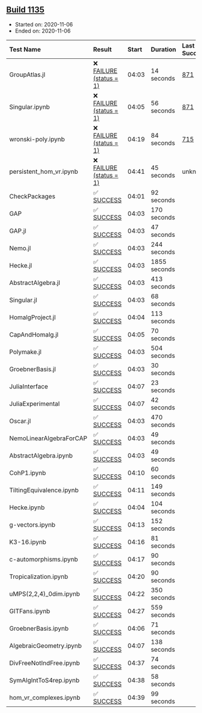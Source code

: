 ## [Build 1135](https://oscarci.mathematik.uni-kl.de/job/oscar-stable/1135/)

* Started on: 2020-11-06
* Ended on: 2020-11-06

| Test Name    | Result | Start | Duration | Last Success | First Failure |
|:-------------|:-------|:------|:---------|:-------------|:--------------|
| GroupAtlas.jl | ❌ [FAILURE (status = 1)](https://oscarci.mathematik.uni-kl.de/job/oscar-stable/1135/artifact/logs/build-1135/GroupAtlas.jl.log) | 04:03 | 14 seconds | [871](https://oscarci.mathematik.uni-kl.de/job/oscar-stable/871/) | [872](https://oscarci.mathematik.uni-kl.de/job/oscar-stable/872/) |
| Singular.ipynb | ❌ [FAILURE (status = 1)](https://oscarci.mathematik.uni-kl.de/job/oscar-stable/1135/artifact/logs/build-1135/Singular.ipynb.log) | 04:05 | 56 seconds | [871](https://oscarci.mathematik.uni-kl.de/job/oscar-stable/871/) | [872](https://oscarci.mathematik.uni-kl.de/job/oscar-stable/872/) |
| wronski-poly.ipynb | ❌ [FAILURE (status = 1)](https://oscarci.mathematik.uni-kl.de/job/oscar-stable/1135/artifact/logs/build-1135/wronski-poly.ipynb.log) | 04:19 | 84 seconds | [715](https://oscarci.mathematik.uni-kl.de/job/oscar-stable/715/) | [716](https://oscarci.mathematik.uni-kl.de/job/oscar-stable/716/) |
| persistent_hom_vr.ipynb | ❌ [FAILURE (status = 1)](https://oscarci.mathematik.uni-kl.de/job/oscar-stable/1135/artifact/logs/build-1135/persistent_hom_vr.ipynb.log) | 04:41 | 45 seconds | unknown | unknown |
| CheckPackages | ✅ [SUCCESS](https://oscarci.mathematik.uni-kl.de/job/oscar-stable/1135/artifact/logs/build-1135/CheckPackages.log) | 04:01 | 92 seconds |  |  |
| GAP | ✅ [SUCCESS](https://oscarci.mathematik.uni-kl.de/job/oscar-stable/1135/artifact/logs/build-1135/GAP.log) | 04:03 | 170 seconds |  |  |
| GAP.jl | ✅ [SUCCESS](https://oscarci.mathematik.uni-kl.de/job/oscar-stable/1135/artifact/logs/build-1135/GAP.jl.log) | 04:03 | 47 seconds |  |  |
| Nemo.jl | ✅ [SUCCESS](https://oscarci.mathematik.uni-kl.de/job/oscar-stable/1135/artifact/logs/build-1135/Nemo.jl.log) | 04:03 | 244 seconds |  |  |
| Hecke.jl | ✅ [SUCCESS](https://oscarci.mathematik.uni-kl.de/job/oscar-stable/1135/artifact/logs/build-1135/Hecke.jl.log) | 04:03 | 1855 seconds |  |  |
| AbstractAlgebra.jl | ✅ [SUCCESS](https://oscarci.mathematik.uni-kl.de/job/oscar-stable/1135/artifact/logs/build-1135/AbstractAlgebra.jl.log) | 04:03 | 413 seconds |  |  |
| Singular.jl | ✅ [SUCCESS](https://oscarci.mathematik.uni-kl.de/job/oscar-stable/1135/artifact/logs/build-1135/Singular.jl.log) | 04:03 | 68 seconds |  |  |
| HomalgProject.jl | ✅ [SUCCESS](https://oscarci.mathematik.uni-kl.de/job/oscar-stable/1135/artifact/logs/build-1135/HomalgProject.jl.log) | 04:04 | 113 seconds |  |  |
| CapAndHomalg.jl | ✅ [SUCCESS](https://oscarci.mathematik.uni-kl.de/job/oscar-stable/1135/artifact/logs/build-1135/CapAndHomalg.jl.log) | 04:05 | 70 seconds |  |  |
| Polymake.jl | ✅ [SUCCESS](https://oscarci.mathematik.uni-kl.de/job/oscar-stable/1135/artifact/logs/build-1135/Polymake.jl.log) | 04:03 | 504 seconds |  |  |
| GroebnerBasis.jl | ✅ [SUCCESS](https://oscarci.mathematik.uni-kl.de/job/oscar-stable/1135/artifact/logs/build-1135/GroebnerBasis.jl.log) | 04:03 | 30 seconds |  |  |
| JuliaInterface | ✅ [SUCCESS](https://oscarci.mathematik.uni-kl.de/job/oscar-stable/1135/artifact/logs/build-1135/JuliaInterface.log) | 04:07 | 23 seconds |  |  |
| JuliaExperimental | ✅ [SUCCESS](https://oscarci.mathematik.uni-kl.de/job/oscar-stable/1135/artifact/logs/build-1135/JuliaExperimental.log) | 04:07 | 42 seconds |  |  |
| Oscar.jl | ✅ [SUCCESS](https://oscarci.mathematik.uni-kl.de/job/oscar-stable/1135/artifact/logs/build-1135/Oscar.jl.log) | 04:03 | 470 seconds |  |  |
| NemoLinearAlgebraForCAP | ✅ [SUCCESS](https://oscarci.mathematik.uni-kl.de/job/oscar-stable/1135/artifact/logs/build-1135/NemoLinearAlgebraForCAP.log) | 04:03 | 49 seconds |  |  |
| AbstractAlgebra.ipynb | ✅ [SUCCESS](https://oscarci.mathematik.uni-kl.de/job/oscar-stable/1135/artifact/logs/build-1135/AbstractAlgebra.ipynb.log) | 04:03 | 49 seconds |  |  |
| CohP1.ipynb | ✅ [SUCCESS](https://oscarci.mathematik.uni-kl.de/job/oscar-stable/1135/artifact/logs/build-1135/CohP1.ipynb.log) | 04:10 | 60 seconds |  |  |
| TiltingEquivalence.ipynb | ✅ [SUCCESS](https://oscarci.mathematik.uni-kl.de/job/oscar-stable/1135/artifact/logs/build-1135/TiltingEquivalence.ipynb.log) | 04:11 | 149 seconds |  |  |
| Hecke.ipynb | ✅ [SUCCESS](https://oscarci.mathematik.uni-kl.de/job/oscar-stable/1135/artifact/logs/build-1135/Hecke.ipynb.log) | 04:04 | 104 seconds |  |  |
| g-vectors.ipynb | ✅ [SUCCESS](https://oscarci.mathematik.uni-kl.de/job/oscar-stable/1135/artifact/logs/build-1135/g-vectors.ipynb.log) | 04:13 | 152 seconds |  |  |
| K3-16.ipynb | ✅ [SUCCESS](https://oscarci.mathematik.uni-kl.de/job/oscar-stable/1135/artifact/logs/build-1135/K3-16.ipynb.log) | 04:16 | 81 seconds |  |  |
| c-automorphisms.ipynb | ✅ [SUCCESS](https://oscarci.mathematik.uni-kl.de/job/oscar-stable/1135/artifact/logs/build-1135/c-automorphisms.ipynb.log) | 04:17 | 90 seconds |  |  |
| Tropicalization.ipynb | ✅ [SUCCESS](https://oscarci.mathematik.uni-kl.de/job/oscar-stable/1135/artifact/logs/build-1135/Tropicalization.ipynb.log) | 04:20 | 90 seconds |  |  |
| uMPS(2,2,4)_0dim.ipynb | ✅ [SUCCESS](https://oscarci.mathematik.uni-kl.de/job/oscar-stable/1135/artifact/logs/build-1135/uMPS-2-2-4-_0dim.ipynb.log) | 04:22 | 350 seconds |  |  |
| GITFans.ipynb | ✅ [SUCCESS](https://oscarci.mathematik.uni-kl.de/job/oscar-stable/1135/artifact/logs/build-1135/GITFans.ipynb.log) | 04:27 | 559 seconds |  |  |
| GroebnerBasis.ipynb | ✅ [SUCCESS](https://oscarci.mathematik.uni-kl.de/job/oscar-stable/1135/artifact/logs/build-1135/GroebnerBasis.ipynb.log) | 04:06 | 71 seconds |  |  |
| AlgebraicGeometry.ipynb | ✅ [SUCCESS](https://oscarci.mathematik.uni-kl.de/job/oscar-stable/1135/artifact/logs/build-1135/AlgebraicGeometry.ipynb.log) | 04:07 | 138 seconds |  |  |
| DivFreeNotIndFree.ipynb | ✅ [SUCCESS](https://oscarci.mathematik.uni-kl.de/job/oscar-stable/1135/artifact/logs/build-1135/DivFreeNotIndFree.ipynb.log) | 04:37 | 74 seconds |  |  |
| SymAlgIntToS4rep.ipynb | ✅ [SUCCESS](https://oscarci.mathematik.uni-kl.de/job/oscar-stable/1135/artifact/logs/build-1135/SymAlgIntToS4rep.ipynb.log) | 04:38 | 58 seconds |  |  |
| hom_vr_complexes.ipynb | ✅ [SUCCESS](https://oscarci.mathematik.uni-kl.de/job/oscar-stable/1135/artifact/logs/build-1135/hom_vr_complexes.ipynb.log) | 04:39 | 99 seconds |  |  |
